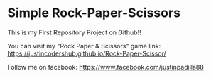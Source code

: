 # Simple Rock-Paper-Scissors

This is my First Repository Project on Github!!

You can visit my "Rock Paper & Scissors" game link: https://justincodershub.github.io/Rock-Paper-Scissor/

Follow me on facebook: https://www.facebook.com/justinpadilla88
